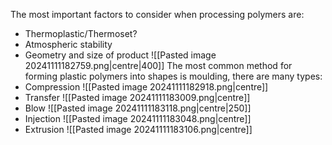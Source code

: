 The most important factors to consider when processing polymers are:
- Thermoplastic/Thermoset?
- Atmospheric stability
- Geometry and size of product
![[Pasted image 20241111182759.png|centre|400]]
The most common method for forming plastic polymers into shapes is moulding, there are many types:
- Compression
![[Pasted image 20241111182918.png|centre]]
- Transfer
![[Pasted image 20241111183009.png|centre]]
- Blow
![[Pasted image 20241111183118.png|centre|250]]
- Injection
![[Pasted image 20241111183048.png|centre]]
- Extrusion
![[Pasted image 20241111183106.png|centre]]

